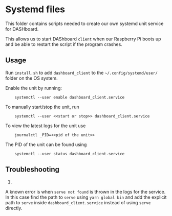 # Systemd files
This folder contains scripts needed to create our own systemd unit service for DASHboard.

This allows us to start DAShboard `client` when our Raspberry Pi boots up and be able to restart the script if the program crashes.

## Usage
Run `install.sh` to add `dashboard_client` to the `~/.config/systemd/user/` folder on the OS system.

Enable the unit by running:
```
    systemctl --user enable dashboard_client.service
```

To manually start/stop the unit, run
```
    systemctl --user <<start or stop>> dashboard_client.service
```

To view the latest logs for the unit use
```
    journalctl _PID=<<pid of the unit>>
```

The PID of the unit can be found using
```
    systemctl --user status dashboard_client.service
```

## Troubleshooting
1)
A known error is when `serve not found` is thrown in the logs for the service.
In this case find the path to `serve` using `yarn global bin` and add the explicit path to `serve` inside `dashboard_client.service` instead of using `serve` directly.